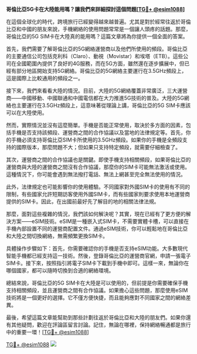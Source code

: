 **哥倫比亞5G卡在大陸能用嗎？讓我們來詳細探討這個問題[[TG💪+ @esim1088](https://t.me/s/esim1088)]**

在這個全球化的時代，跨境旅行已經變得越來越普遍。尤其是對於經常往返於哥倫比亞和中國的朋友來說，手機網絡的使用問題常常是一個讓人頭疼的話題。那麼，哥倫比亞的5G SIM卡在大陸真的能用嗎？這篇文章將為你提供一個全面的答案。

首先，我們需要了解哥倫比亞的5G網絡運營商以及他們所使用的頻段。哥倫比亞的主要通信公司包括克利科（Claro）、動視（Movistar）和埃塔（ETB）。這些公司在全國範圍內提供了良好的4G服務，而在5G方面，雖然還在逐步擴展中，但已經有部分地區開始支持5G網絡。哥倫比亞的5G網絡主要運行在3.5GHz頻段上，這是國際上比較通用的頻段之一。

接下來，我們來看看大陸的情況。目前，大陸的5G網絡覆蓋非常廣泛，三大運營商——中國移動、中國聯通和中國電信都在大力推進5G技術的普及。大陸的5G網絡也主要運行在3.5GHz頻段上，這意味著從理論上講，哥倫比亞的5G SIM卡應該可以在大陸使用。

然而，實際情況並沒有這麼簡單。手機是否能正常使用，取決於多方面的因素，包括手機是否支持該頻段、運營商之間的合作協議以及當地的法律規定等。首先，你的手機必須支持哥倫比亞SIM卡所使用的3.5GHz頻段。如果你的手機是全頻段支持的國際版本，那麼問題不大；但如果只支持特定頻段，就需要仔細檢查了。

其次，運營商之間的合作協議也是關鍵。即使手機支持相關頻段，如果哥倫比亞的運營商與大陸的運營商之間沒有合作協議，那麼你的SIM卡可能無法激活或使用。這種情況下，你可能會遇到無法撥打電話、無法上網甚至完全無法使用的情況。

此外，法律規定也可能影響你的使用體驗。不同國家對外國SIM卡的使用有不同的限制，有些國家允許短期訪客使用外國SIM卡，而有些國家則要求使用本地運營商提供的SIM卡。因此，在出國前最好先了解目的地的相關法律法規。

那麼，面對這些複雜的情況，我們該如何解決呢？其實，現在已經有了更方便的解決方案——eSIM技術。eSIM是一種嵌入式SIM卡，不需要實體卡槽，可以直接在手機內部設置不同的運營商配置文件。通過eSIM技術，你可以輕鬆地在哥倫比亞和大陸之間切換網絡，無需頻繁更換SIM卡。

具體操作步驟如下：首先，你需要確認你的手機是否支持eSIM功能。大多數現代智能手機都已經支持這一技術。然後，登錄哥倫比亞的運營商官網，申請一張電子SIM卡。接下來，按照指引將電子SIM卡下載到手機中即可。這樣一來，無論你在哪個國家，都可以隨時切換到合適的網絡環境。

總結來說，哥倫比亞的5G SIM卡在大陸是可以使用的，但前提是你需要確保手機支持相關頻段，並且運營商之間有合作協議。如果擔心這些問題，那麼使用eSIM技術將是一個更好的選擇。它不僅方便快捷，而且能夠應對不同國家之間的網絡差異。

最後，希望這篇文章能幫助到那些計劃往返於哥倫比亞和大陸的朋友們。如果你還有其他疑問，歡迎在評論區留言討論。記住，無論在哪裡，保持網絡暢通都是旅行中的重要一環！[[TG💪+ @esim1088](https://t.me/s/esim1088)]

[TG💪+ @esim1088](https://t.me/s/esim1088) ![](https://i.postimg.cc/4NQfJmqS/Snipaste-2025-05-13-00-14-12.png)